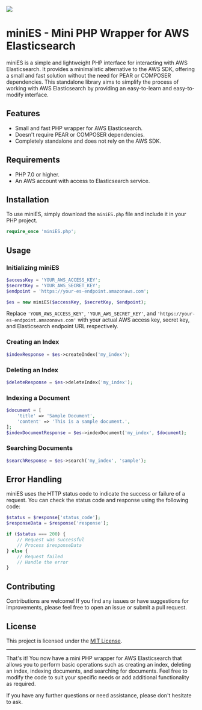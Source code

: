 ![](https://github.styleci.io/repos/7548986/shield?style=flat)

# miniES - Mini PHP Wrapper for AWS Elasticsearch

miniES is a simple and lightweight PHP interface for interacting with AWS Elasticsearch. It provides a minimalistic alternative to the AWS SDK, offering a small and fast solution without the need for PEAR or COMPOSER dependencies. This standalone library aims to simplify the process of working with AWS Elasticsearch by providing an easy-to-learn and easy-to-modify interface.

## Features

- Small and fast PHP wrapper for AWS Elasticsearch.
- Doesn't require PEAR or COMPOSER dependencies.
- Completely standalone and does not rely on the AWS SDK.

## Requirements

- PHP 7.0 or higher.
- An AWS account with access to Elasticsearch service.

## Installation

To use miniES, simply download the `miniES.php` file and include it in your PHP project.

```php
require_once 'miniES.php';
```

## Usage

### Initializing miniES

```php
$accessKey = 'YOUR_AWS_ACCESS_KEY';
$secretKey = 'YOUR_AWS_SECRET_KEY';
$endpoint = 'https://your-es-endpoint.amazonaws.com';

$es = new miniES($accessKey, $secretKey, $endpoint);
```

Replace `'YOUR_AWS_ACCESS_KEY'`, `'YOUR_AWS_SECRET_KEY'`, and `'https://your-es-endpoint.amazonaws.com'` with your actual AWS access key, secret key, and Elasticsearch endpoint URL respectively.

### Creating an Index

```php
$indexResponse = $es->createIndex('my_index');
```

### Deleting an Index

```php
$deleteResponse = $es->deleteIndex('my_index');
```

### Indexing a Document

```php
$document = [
    'title' => 'Sample Document',
    'content' => 'This is a sample document.',
];
$indexDocumentResponse = $es->indexDocument('my_index', $document);
```

### Searching Documents

```php
$searchResponse = $es->search('my_index', 'sample');
```

## Error Handling

miniES uses the HTTP status code to indicate the success or failure of a request. You can check the status code and response using the following code:

```php
$status = $response['status_code'];
$responseData = $response['response'];

if ($status === 200) {
    // Request was successful
    // Process $responseData
} else {
    // Request failed
    // Handle the error
}
```

## Contributing

Contributions are welcome! If you find any issues or have suggestions for improvements, please feel free to open an issue or submit a pull request.

## License

This project is licensed under the [MIT License](LICENSE).

---

That's it! You now have a mini PHP wrapper for AWS Elasticsearch that allows you to perform basic operations such as creating an index, deleting an index, indexing documents, and searching for documents. Feel free to modify the code to suit your specific needs or add additional functionality as required.

If you have any further questions or need assistance, please don't hesitate to ask.
